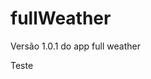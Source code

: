 # fullWeather
Versão 1.0.1 do app full weather
<p> Teste </p>
<img source="https://github.com/marcelorafael/fullWeather/blob/master/Full-Weather" />
